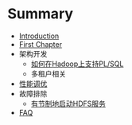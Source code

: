 # Summary

* [Introduction](README.md)
* [First Chapter](chapter1.md)
* 架构开发
   * [如何在Hadoop上支持PL/SQL](plhql.md)
   * 多租户相关
* [性能调优](perf_tune.md)
* 故障排除
   * [有节制地启动HDFS服务](throttle_hdfs_service_start.md)
* [FAQ](faq.md)

